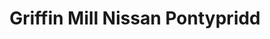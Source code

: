 ---
title: "Griffin Mill Nissan Pontypridd"
url: /pontypridd/griffin-mill-nissan-pontypridd/
shop: car
---